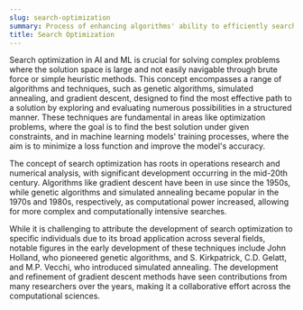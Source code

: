 ```yaml
---
slug: search-optimization
summary: Process of enhancing algorithms' ability to efficiently search for the most optimal solution in a potentially vast solution space.
title: Search Optimization
---
```


Search optimization in AI and ML is crucial for solving complex problems where the solution space is large and not easily navigable through brute force or simple heuristic methods. This concept encompasses a range of algorithms and techniques, such as genetic algorithms, simulated annealing, and gradient descent, designed to find the most effective path to a solution by exploring and evaluating numerous possibilities in a structured manner. These techniques are fundamental in areas like optimization problems, where the goal is to find the best solution under given constraints, and in machine learning models' training processes, where the aim is to minimize a loss function and improve the model's accuracy.

The concept of search optimization has roots in operations research and numerical analysis, with significant development occurring in the mid-20th century. Algorithms like gradient descent have been in use since the 1950s, while genetic algorithms and simulated annealing became popular in the 1970s and 1980s, respectively, as computational power increased, allowing for more complex and computationally intensive searches.

While it is challenging to attribute the development of search optimization to specific individuals due to its broad application across several fields, notable figures in the early development of these techniques include John Holland, who pioneered genetic algorithms, and S. Kirkpatrick, C.D. Gelatt, and M.P. Vecchi, who introduced simulated annealing. The development and refinement of gradient descent methods have seen contributions from many researchers over the years, making it a collaborative effort across the computational sciences.
